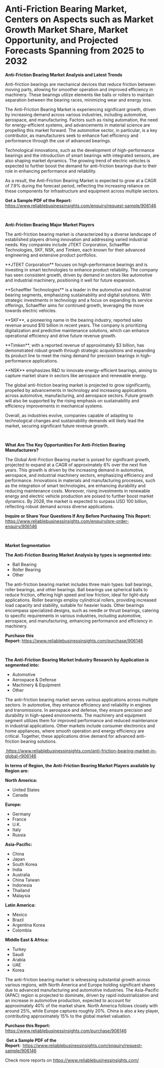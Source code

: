<p><h1>Anti-Friction Bearing Market, Centers on Aspects such as Market Growth Market Share, Market Opportunity, and Projected Forecasts Spanning from 2025 to 2032</h1></p><p><strong>Anti-Friction Bearing Market Analysis and Latest Trends</strong></p>
<p><p>Anti-friction bearings are mechanical devices that reduce friction between moving parts, allowing for smoother operation and improved efficiency in machinery. These bearings utilize elements like balls or rollers to maintain separation between the bearing races, minimizing wear and energy loss.</p><p>The Anti-Friction Bearing Market is experiencing significant growth, driven by increasing demand across various industries, including automotive, aerospace, and manufacturing. Factors such as rising automation, the need for energy-efficient systems, and advancements in material science are propelling this market forward. The automotive sector, in particular, is a key contributor, as manufacturers seek to enhance fuel efficiency and performance through the use of advanced bearings.</p><p>Technological innovations, such as the development of high-performance bearings and the introduction of smart bearings with integrated sensors, are also shaping market dynamics. The growing trend of electric vehicles is expected to further boost the demand for anti-friction bearings due to their role in enhancing performance and reliability.</p><p>As a result, the Anti-Friction Bearing Market is expected to grow at a CAGR of 7.9% during the forecast period, reflecting the increasing reliance on these components for infrastructure and equipment across multiple sectors.</p></p>
<p><strong>Get a Sample PDF of the Report:&nbsp;</strong> <a href="https://www.reliablebusinessinsights.com/enquiry/request-sample/906146?utm_campaign=2811&utm_medium=2&utm_source=Github&utm_content=ia&utm_term=21032025&utm_id=anti-friction-bearing">https://www.reliablebusinessinsights.com/enquiry/request-sample/906146</a></p>
<p>&nbsp;</p>
<p><strong>Anti-Friction Bearing Major Market Players</strong></p>
<p><p>The anti-friction bearing market is characterized by a diverse landscape of established players driving innovation and addressing varied industrial needs. Key companies include JTEKT Corporation, Schaeffler Technologies, SKF, NSK, and Timken, each known for their advanced engineering and extensive product portfolios.</p><p>**JTEKT Corporation** focuses on high-performance bearings and is investing in smart technologies to enhance product reliability. The company has seen consistent growth, driven by demand in sectors like automotive and industrial machinery, positioning it well for future expansion.</p><p>**Schaeffler Technologies** is a leader in the automotive and industrial bearing segments, emphasizing sustainability and digital solutions. With strategic investments in technology and a focus on expanding its service offerings, Schaeffler aims for continued growth, leveraging the move towards electric vehicles.</p><p>**SKF**, a pioneering name in the bearing industry, reported sales revenue around $10 billion in recent years. The company is prioritizing digitalization and predictive maintenance solutions, which can enhance operational efficiency and drive future revenue growth.</p><p>**Timken**, with a reported revenue of approximately $3 billion, has demonstrated robust growth through strategic acquisitions and expanding its product line to meet the rising demand for precision bearings in high-performance applications.</p><p>**NSK** emphasizes R&D to innovate energy-efficient bearings, aiming to capture market share in sectors like aerospace and renewable energy.</p><p>The global anti-friction bearing market is projected to grow significantly, propelled by advancements in technology and increasing applications across automotive, manufacturing, and aerospace sectors. Future growth will also be supported by the rising emphasis on sustainability and efficiency improvements in mechanical systems.</p><p>Overall, as industries evolve, companies capable of adapting to technological changes and sustainability demands will likely lead the market, securing significant future revenue growth.</p></p>
<p>&nbsp;</p>
<p><strong>What Are The Key Opportunities For Anti-Friction Bearing Manufacturers?</strong></p>
<p><p>The Global Anti-Friction Bearing market is poised for significant growth, projected to expand at a CAGR of approximately 6% over the next five years. This growth is driven by the increasing demand in automotive, aerospace, and industrial machinery sectors, emphasizing efficiency and performance. Innovations in materials and manufacturing processes, such as the integration of smart technologies, are enhancing durability and reducing maintenance costs. Moreover, rising investments in renewable energy and electric vehicle production are poised to further boost market dynamics. By 2028, the market is expected to surpass USD 100 billion, reflecting robust demand across diverse applications.</p></p>
<p><strong>Inquire or Share Your Questions If Any Before Purchasing This Report:</strong> <a href="https://www.reliablebusinessinsights.com/enquiry/pre-order-enquiry/906146?utm_campaign=2811&utm_medium=2&utm_source=Github&utm_content=ia&utm_term=21032025&utm_id=anti-friction-bearing">https://www.reliablebusinessinsights.com/enquiry/pre-order-enquiry/906146</a></p>
<p>&nbsp;</p>
<p><strong>Market Segmentation</strong></p>
<p><strong>The Anti-Friction Bearing Market Analysis by types is segmented into:</strong></p>
<p><ul><li>Ball Bearing</li><li>Roller Bearing</li><li>Other</li></ul></p>
<p><p>The anti-friction bearing market includes three main types: ball bearings, roller bearings, and other bearings. Ball bearings use spherical balls to reduce friction, offering high speed and low friction, ideal for light-duty applications. Roller bearings employ cylindrical rollers, providing increased load capacity and stability, suitable for heavier loads. Other bearings encompass specialized designs, such as needle or thrust bearings, catering to specific requirements in various industries, including automotive, aerospace, and manufacturing, enhancing performance and efficiency in machinery.</p></p>
<p><strong>Purchase this Report:&nbsp;</strong><a href="https://www.reliablebusinessinsights.com/purchase/906146?utm_campaign=2811&utm_medium=2&utm_source=Github&utm_content=ia&utm_term=21032025&utm_id=anti-friction-bearing">https://www.reliablebusinessinsights.com/purchase/906146</a></p>
<p>&nbsp;</p>
<p><strong>The Anti-Friction Bearing Market Industry Research by Application is segmented into:</strong></p>
<p><ul><li>Automotive</li><li>Aerospace & Defense</li><li>Machinery & Equipment</li><li>Other</li></ul></p>
<p><p>The anti-friction bearing market serves various applications across multiple sectors. In automotive, they enhance efficiency and reliability in engines and transmissions. In aerospace and defense, they ensure precision and durability in high-speed environments. The machinery and equipment segment utilizes them for improved performance and reduced maintenance in industrial applications. Other markets include consumer electronics and home appliances, where smooth operation and energy efficiency are critical. Together, these applications drive demand for advanced anti-friction bearing solutions.</p></p>
<p><a href="https://www.reliablebusinessinsights.com/anti-friction-bearing-market-in-global-r906146?utm_campaign=2811&utm_medium=2&utm_source=Github&utm_content=ia&utm_term=21032025&utm_id=anti-friction-bearing">&nbsp;https://www.reliablebusinessinsights.com/anti-friction-bearing-market-in-global-r906146</a></p>
<p><strong>In terms of Region, the Anti-Friction Bearing Market Players available by Region are:</strong></p>
<p>
    <p> <strong> North America: </strong>
        <ul>
            <li>United States</li>
            <li>Canada</li>
        </ul>
        </p> 
    <p> <strong> Europe: </strong>
        <ul>
            <li>Germany</li>
            <li>France</li>
            <li>U.K.</li>
            <li>Italy</li>
            <li>Russia</li>
        </ul>
        </p> 
    <p> <strong> Asia-Pacific: </strong>
        <ul>
            <li>China</li>
            <li>Japan</li>
            <li>South Korea</li>
            <li>India</li>
            <li>Australia</li>
            <li>China Taiwan</li>
            <li>Indonesia</li>
            <li>Thailand</li>
            <li>Malaysia</li>
        </ul>
        </p> 
    <p> <strong> Latin America: </strong>
        <ul>
            <li>Mexico</li>
            <li>Brazil</li>
            <li>Argentina Korea</li>
            <li>Colombia</li>
        </ul>
        </p> 
    <p> <strong> Middle East & Africa: </strong>
        <ul>
            <li>Turkey</li>
            <li>Saudi</li>
            <li>Arabia</li>
            <li>UAE</li>
            <li>Korea</li>
        </ul>
    </p>
    </p>
<p><p>The anti-friction bearing market is witnessing substantial growth across various regions, with North America and Europe holding significant shares due to advanced manufacturing and automotive industries. The Asia-Pacific (APAC) region is projected to dominate, driven by rapid industrialization and an increase in automotive production, expected to account for approximately 40% of the market share. North America follows closely with around 25%, while Europe captures roughly 20%. China is also a key player, contributing approximately 15% to the global market valuation.</p></p>
<p><strong>Purchase this Report: </strong><a href="https://www.reliablebusinessinsights.com/purchase/906146?utm_campaign=2811&utm_medium=2&utm_source=Github&utm_content=ia&utm_term=21032025&utm_id=anti-friction-bearing">https://www.reliablebusinessinsights.com/purchase/906146</a></p>
<p>&nbsp;<strong>Get a Sample PDF of the Report:&nbsp;&nbsp;</strong><a href="https://www.reliablebusinessinsights.com/enquiry/request-sample/906146?utm_campaign=2811&utm_medium=2&utm_source=Github&utm_content=ia&utm_term=21032025&utm_id=anti-friction-bearing">https://www.reliablebusinessinsights.com/enquiry/request-sample/906146</a></p>
<p><strong></strong></p>
<p>Check more reports on <a href="https://www.reliablebusinessinsights.com/?utm_campaign=2811&utm_medium=2&utm_source=Github&utm_content=ia&utm_term=21032025&utm_id=anti-friction-bearing">https://www.reliablebusinessinsights.com/</a></p>
